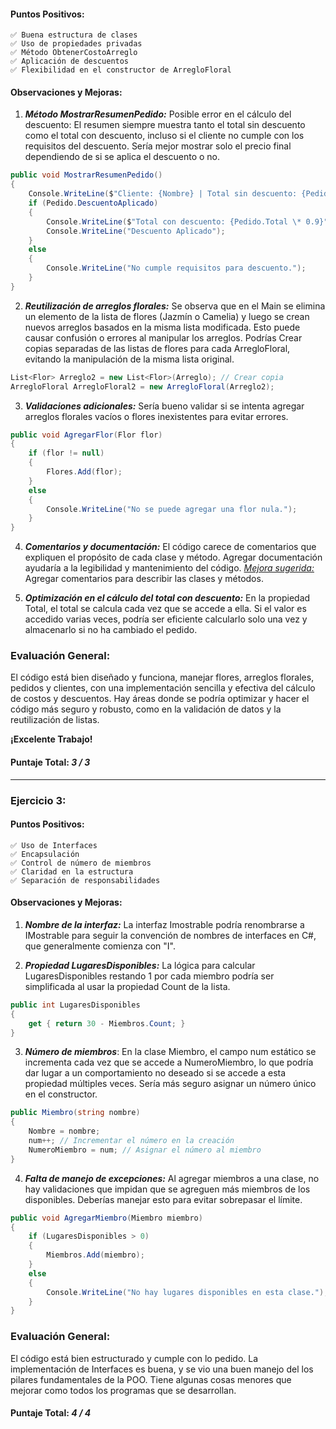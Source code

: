 #### Puntos Positivos:

    ✅ Buena estructura de clases
    ✅ Uso de propiedades privadas
    ✅ Método ObtenerCostoArreglo
    ✅ Aplicación de descuentos
    ✅ Flexibilidad en el constructor de ArregloFloral

#### Observaciones y Mejoras:

1. **_Método MostrarResumenPedido:_**
   Posible error en el cálculo del descuento: El resumen siempre muestra tanto el total sin descuento como el total con descuento, incluso si el cliente no cumple con los requisitos del descuento. Sería mejor mostrar solo el precio final dependiendo de si se aplica el descuento o no.

```csharp
public void MostrarResumenPedido()
{
    Console.WriteLine($"Cliente: {Nombre} | Total sin descuento: {Pedido.Total}");
    if (Pedido.DescuentoAplicado)
    {
        Console.WriteLine($"Total con descuento: {Pedido.Total \* 0.9}");
        Console.WriteLine("Descuento Aplicado");
    }
    else
    {
        Console.WriteLine("No cumple requisitos para descuento.");
    }
}
```

2. **_Reutilización de arreglos florales:_**
   Se observa que en el Main se elimina un elemento de la lista de flores (Jazmín o Camelia) y luego se crean nuevos arreglos basados en la misma lista modificada. Esto puede causar confusión o errores al manipular los arreglos.
   Podrías Crear copias separadas de las listas de flores para cada ArregloFloral, evitando la manipulación de la misma lista original.

```csharp
List<Flor> Arreglo2 = new List<Flor>(Arreglo); // Crear copia
ArregloFloral ArregloFloral2 = new ArregloFloral(Arreglo2);
```

3. **_Validaciones adicionales:_**
   Sería bueno validar si se intenta agregar arreglos florales vacíos o flores inexistentes para evitar errores.

```csharp
public void AgregarFlor(Flor flor)
{
    if (flor != null)
    {
        Flores.Add(flor);
    }
    else
    {
        Console.WriteLine("No se puede agregar una flor nula.");
    }
}
```

4. **_Comentarios y documentación:_**
   El código carece de comentarios que expliquen el propósito de cada clase y método. Agregar documentación ayudaría a la legibilidad y mantenimiento del código.
   <u>_Mejora sugerida:_</u> Agregar comentarios para describir las clases y métodos.

5. **_Optimización en el cálculo del total con descuento:_**
   En la propiedad Total, el total se calcula cada vez que se accede a ella. Si el valor es accedido varias veces, podría ser eficiente calcularlo solo una vez y almacenarlo si no ha cambiado el pedido.

### Evaluación General:

El código está bien diseñado y funciona, manejar flores, arreglos florales, pedidos y clientes, con una implementación sencilla y efectiva del cálculo de costos y descuentos. Hay áreas donde se podría optimizar y hacer el código más seguro y robusto, como en la validación de datos y la reutilización de listas.

**¡Excelente Trabajo!**

#### Puntaje Total: _3 / 3_

---

### Ejercicio 3:

#### Puntos Positivos:

    ✅ Uso de Interfaces
    ✅ Encapsulación
    ✅ Control de número de miembros
    ✅ Claridad en la estructura
    ✅ Separación de responsabilidades

#### Observaciones y Mejoras:

1. **_Nombre de la interfaz:_** La interfaz Imostrable podría renombrarse a IMostrable para seguir la convención de nombres de interfaces en C#, que generalmente comienza con "I".

2. **_Propiedad LugaresDisponibles:_** La lógica para calcular LugaresDisponibles restando 1 por cada miembro podría ser simplificada al usar la propiedad Count de la lista.

```csharp
public int LugaresDisponibles
{
    get { return 30 - Miembros.Count; }
}
```

3. **_Número de miembros_**: En la clase Miembro, el campo num estático se incrementa cada vez que se accede a NumeroMiembro, lo que podría dar lugar a un comportamiento no deseado si se accede a esta propiedad múltiples veces. Sería más seguro asignar un número único en el constructor.

```csharp
public Miembro(string nombre)
{
    Nombre = nombre;
    num++; // Incrementar el número en la creación
    NumeroMiembro = num; // Asignar el número al miembro
}
```

4. **_Falta de manejo de excepciones:_** Al agregar miembros a una clase, no hay validaciones que impidan que se agreguen más miembros de los disponibles. Deberías manejar esto para evitar sobrepasar el límite.

```csharp
public void AgregarMiembro(Miembro miembro)
{
    if (LugaresDisponibles > 0)
    {
        Miembros.Add(miembro);
    }
    else
    {
        Console.WriteLine("No hay lugares disponibles en esta clase.");
    }
}
```

### Evaluación General:

El código está bien estructurado y cumple con lo pedido. La implementación de Interfaces es buena, y se vio una buen manejo del los pilares fundamentales de la POO. Tiene algunas cosas menores que mejorar como todos los programas que se desarrollan.

#### Puntaje Total: _4 / 4_
